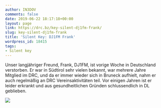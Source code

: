 ```yaml
---
author: IN3DOV
comments: false
date: 2019-06-22 18:17:18+00:00
layout: page
link: https://drc.bz/key-silent-dj1fm-frank/
slug: key-silent-dj1fm-frank
title: 'Silent Key: DJ1FM Frank'
wordpress_id: 18415
tags:
- Silent key
---
```





Unser langjähriger Freund, Frank, DJ1FM, ist vorige Woche in Deutschland verstorben. Er war in Südtirol sehr vielen bekannt, war mehrere Jahre Mitglied im DRC, und da er immer wieder sich in Bruneck aufhielt, nahm er auch regelmäßig an DRC Vereinsaktivitäten teil.  Vor einigen Jahren ist er leider erkrankt und aus gesundheitlichen Gründen schlussendlich in DL geblieben.







![](https://drc.bz/wp-content/uploads/2019/06/4706.jpeg)



